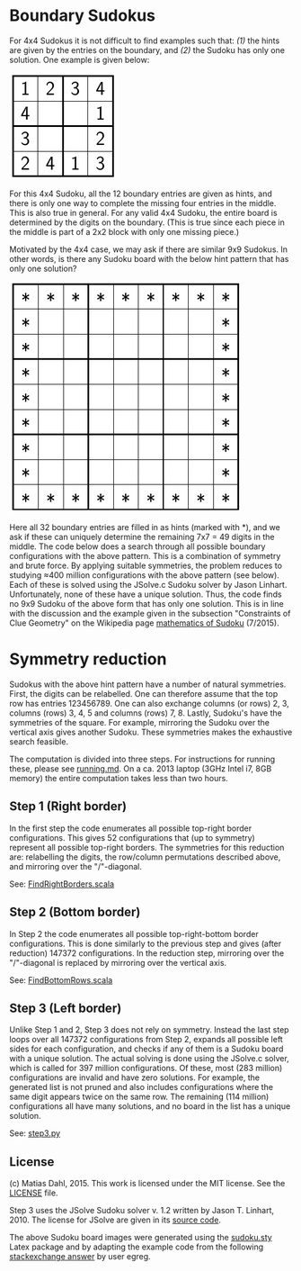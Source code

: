 # Boundary Sudokus

For 4x4 Sudokus it is not difficult to find examples such that: *(1)* the hints are given by the entries on the boundary, and *(2)* the Sudoku has only one solution. One example is given below:

![2x2 example](./images/2x2_example.png)

For this 4x4 Sudoku, all the 12 boundary entries are given as hints, and there is only one way to complete the missing four entries in the middle. This is also true in general. For any valid 4x4 Sudoku, the entire board is determined by the digits on the boundary. (This is true since each piece in the middle is part of a 2x2 block with only one missing piece.)

Motivated by the 4x4 case, we may ask if there are similar 9x9 Sudokus. In other words, is there any Sudoku board with the below hint pattern that has only one solution? 

![9x9 hint pattern](./images/9x9_hint_pattern.png)

Here all 32 boundary entries are filled in as hints (marked with *), and we ask if these can uniquely determine the remaining 7x7 = 49 digits in the middle. The code below does a search through all possible boundary configurations with the above pattern. This is a combination of symmetry and brute force. By applying suitable symmetries, the problem reduces to studying ≈400 million  configurations with the above pattern (see below). Each of these is solved using the JSolve.c Sudoku solver by Jason Linhart. Unfortunately, none of these have a unique solution. Thus, the code finds no 9x9 Sudoku of the above form that has only one solution. This is in line with the discussion and the example given in the subsection "Constraints of Clue Geometry" on the Wikipedia page [mathematics of Sudoku](https://en.wikipedia.org/wiki/Mathematics_of_Sudoku) (7/2015).

# Symmetry reduction

Sudokus with the above hint pattern have a number of natural symmetries. First, the digits can be relabelled. One can therefore assume that the top row has entries 123456789. One can also exchange columns (or rows) 2, 3, columns (rows) 3, 4, 5 and columns (rows) 7, 8. Lastly, Sudoku's have the symmetries of the square. For example, mirroring the Sudoku over the vertical axis gives another Sudoku. These symmetries makes the exhaustive search feasible.

The computation is divided into three steps. For instructions for running these, please see [running.md](running.md). On a ca. 2013 laptop (3GHz Intel i7, 8GB memory) the entire computation takes less than two hours. 

## Step 1 (Right border)

In the first step the code enumerates all possible top-right border configurations. This gives 52 configurations that (up to symmetry) represent all possible top-right borders. The symmetries for this reduction are: relabelling the digits, the row/column permutations described above, and mirroring over the "/"-diagonal.

See: [FindRightBorders.scala](./src/main/scala/FindRightBorders.scala)

## Step 2 (Bottom border)

In Step 2 the code enumerates all possible top-right-bottom border configurations. This is done similarly to the previous step and gives (after reduction) 147372 configurations. In the reduction step, mirroring over the "/"-diagonal is replaced by mirroring over the vertical axis.

See: [FindBottomRows.scala](./src/main/scala/FindBottomRows.scala)

## Step 3 (Left border)

Unlike Step 1 and 2, Step 3 does not rely on symmetry. Instead the last step loops over all 147372 configurations from Step 2, expands all possible left sides for each configuration, and checks if any of them is a Sudoku board with a unique solution. The actual solving is done using the JSolve.c solver, which is called for 397 million configurations. Of these, most (283 million) configurations are invalid and have zero solutions. For example, the generated list is not pruned and also includes configurations where the same digit appears twice on the same row. The remaining (114 million) configurations all have many solutions, and no board in the list has a unique solution.

See: [step3.py](./src-step3/step3.py)

## License

(c) Matias Dahl, 2015. This work is licensed under the MIT license. See the [LICENSE](./LICENSE.md) file.

Step 3 uses the JSolve Sudoku solver v. 1.2 written by Jason T. Linhart, 2010. The license for JSolve are given in its [source code](https://github.com/attractivechaos/plb/tree/master/sudoku/incoming). 

The above Sudoku board images were generated using the [sudoku.sty](https://www.ctan.org/tex-archive/macros/latex/contrib/sudoku?lang=en) Latex package and by adapting the example code from the following [stackexchange answer](http://tex.stackexchange.com/a/50058) by user egreg. 

